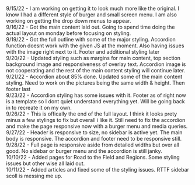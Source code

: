 9/15/22 - I am working on getting it to look much more like the original. I know I had a different style of burger and small screen menu. I am also working on getting the drop down menus to appear. <br>
9/16/22 - Got the main content laid out. Going to spend time doing the actual layout on monday before focusing on styling. <br>
9/19/22 - Got the full outline with some of the major styling. Accordion function doesnt work with the given JS at the moment. Also having issues with the image right next to it. Footer and additional styling later <br>
9/20/22 - Updated styling such as margins for main content, top section background image and responsiveness of overlay text. Accordion image is not cooperating and the rest of the main content styling will continue later. <br>
9/21/22 - Accordion about 85% done. Updated some of the main content styling. Need to work on the pictures being the same width & height. Then footer last <br>
9/23/22 - Accordion styling has some issues with it. Footer as of right now is a template so I dont quiet understand everything yet. Will be going back in to recreate it on my own.<br>
9/26/22 - This is offically the end of the full layout. I think it looks prety minus a few stylings to fix but overall i like it. Still need to fix the accordion and make the page responsive now with a burger menu and media queries. <br>
9/27/22 - Header is responsive to size, no sidebar is active yet. The main body is responsive. The accordion and footer need to be responsive still.<br>
9/28/22 - Full page is responsive aside from detailed widths but over all good. No sidebar or burger menu and the accordion is still janky. <br>
10/10/22 - Added pages for Road to the Field and Regions. Some styling issues but other wise all laid out. <br>
10/11/22 - Added articles and fixed some of the styling issues. RTTF sidebar scoll is messing me up. <br>
